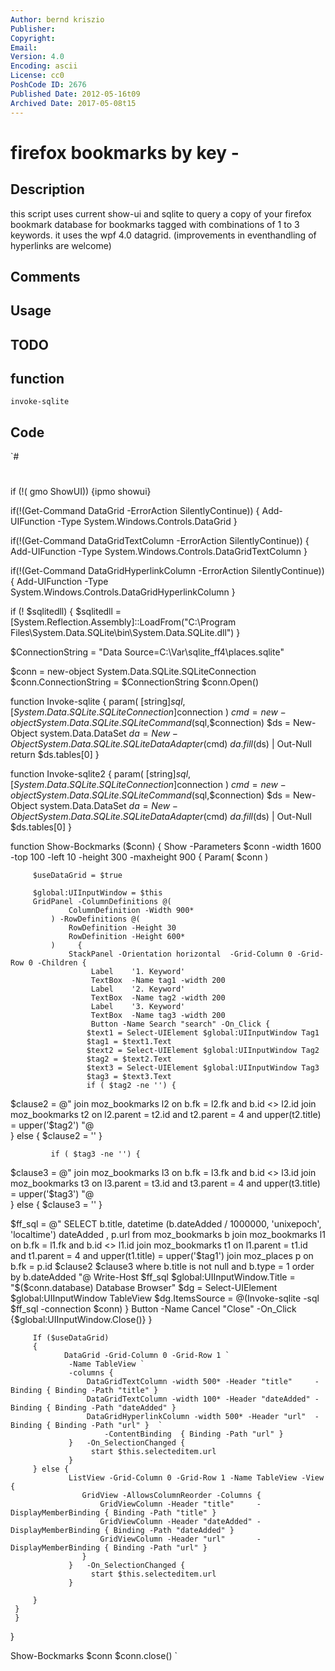 ```yaml
---
Author: bernd kriszio
Publisher: 
Copyright: 
Email: 
Version: 4.0
Encoding: ascii
License: cc0
PoshCode ID: 2676
Published Date: 2012-05-16t09
Archived Date: 2017-05-08t15
---
```


# firefox bookmarks by key - 

## Description

this script uses current show-ui and sqlite to query a copy of your firefox bookmark database for bookmarks tagged with combinations of 1 to 3 keywords. it uses the wpf 4.0 datagrid. (improvements in eventhandling of hyperlinks are welcome)

## Comments



## Usage



## TODO



## function

`invoke-sqlite`

## Code

`#
 #
 if (!( gmo ShowUI)) {ipmo showui}
 
 if(!(Get-Command DataGrid -ErrorAction SilentlyContinue)) {
     Add-UIFunction -Type System.Windows.Controls.DataGrid
 }
 
 if(!(Get-Command DataGridTextColumn -ErrorAction SilentlyContinue)) {
     Add-UIFunction -Type  System.Windows.Controls.DataGridTextColumn
 }
 
 if(!(Get-Command DataGridHyperlinkColumn -ErrorAction SilentlyContinue)) {
     Add-UIFunction -Type  System.Windows.Controls.DataGridHyperlinkColumn
 }
 
 
 if (! $sqlitedll)
 {
     $sqlitedll = [System.Reflection.Assembly]::LoadFrom("C:\Program Files\System.Data.SQLite\bin\System.Data.SQLite.dll") 
 }
 
 $ConnectionString = "Data Source=C:\Var\sqlite_ff4\places.sqlite"
 
 $conn = new-object System.Data.SQLite.SQLiteConnection 
 $conn.ConnectionString = $ConnectionString 
 $conn.Open() 
 
 
 function Invoke-sqlite
 {
     param( [string]$sql,
            [System.Data.SQLite.SQLiteConnection]$connection
            )
     $cmd = new-object System.Data.SQLite.SQLiteCommand($sql,$connection)
     $ds = New-Object system.Data.DataSet
     $da = New-Object System.Data.SQLite.SQLiteDataAdapter($cmd)
     $da.fill($ds) | Out-Null
     return $ds.tables[0]
 }
 
 function Invoke-sqlite2
 {
     param( [string]$sql,
            [System.Data.SQLite.SQLiteConnection]$connection
            )
     $cmd = new-object System.Data.SQLite.SQLiteCommand($sql,$connection)
     $ds = New-Object system.Data.DataSet
     $da = New-Object System.Data.SQLite.SQLiteDataAdapter($cmd)
     $da.fill($ds) | Out-Null
     $ds.tables[0]
 }
 
 
 
 function Show-Bockmarks ($conn) {
     Show  -Parameters $conn -width 1600 -top 100 -left 10 -height 300 -maxheight 900 {
         Param(
             $conn
         )
         
         $useDataGrid = $true
 
         $global:UIInputWindow = $this
         GridPanel -ColumnDefinitions @(
                 ColumnDefinition -Width 900*
             ) -RowDefinitions @(
                 RowDefinition -Height 30
                 RowDefinition -Height 600*
             )     {
                 StackPanel -Orientation horizontal  -Grid-Column 0 -Grid-Row 0 -Children {
                      Label    '1. Keyword'
                      TextBox  -Name tag1 -width 200
                      Label    '2. Keyword'
                      TextBox  -Name tag2 -width 200
                      Label    '3. Keyword'
                      TextBox  -Name tag3 -width 200
                      Button -Name Search "search" -On_Click {
                     $text1 = Select-UIElement $global:UIInputWindow Tag1
                     $tag1 = $text1.Text
                     $text2 = Select-UIElement $global:UIInputWindow Tag2
                     $tag2 = $text2.Text
                     $text3 = Select-UIElement $global:UIInputWindow Tag3
                     $tag3 = $text3.Text
                     if ( $tag2 -ne '') {
 $clause2 = @"            
     join moz_bookmarks l2 on b.fk = l2.fk and b.id <> l2.id
     join moz_bookmarks t2 on l2.parent = t2.id and  t2.parent = 4 and upper(t2.title) = upper('$tag2')
 "@                        
             } else { $clause2 = '' }        
 
             if ( $tag3 -ne '') {
 $clause3 = @"            
     join moz_bookmarks l3 on b.fk = l3.fk and b.id <> l3.id
     join moz_bookmarks t3 on l3.parent = t3.id and  t3.parent = 4 and upper(t3.title) = upper('$tag3')
 "@                        
             } else { $clause3 = '' }        
 
 $ff_sql = @"
 SELECT b.title, datetime (b.dateAdded / 1000000, 'unixepoch', 'localtime') dateAdded , p.url
     from moz_bookmarks b
     join moz_bookmarks l1 on b.fk = l1.fk and b.id <> l1.id
     join moz_bookmarks t1 on l1.parent = t1.id and  t1.parent = 4 and upper(t1.title) = upper('$tag1')
     join moz_places p  on b.fk = p.id $clause2 $clause3
 where b.title is not null and b.type = 1
 order by b.dateAdded
 "@
                     Write-Host $ff_sql
             $global:UIInputWindow.Title = "$($conn.database) Database Browser"
             $dg = Select-UIElement $global:UIInputWindow  TableView
             $dg.ItemsSource = @(Invoke-sqlite -sql $ff_sql -connection $conn)
              } 
              Button -Name Cancel "Close" -On_Click {$global:UIInputWindow.Close()} 
         }
 
         If ($useDataGrid)
         {
                DataGrid -Grid-Column 0 -Grid-Row 1 `
                 -Name TableView `
                 -columns {
                     DataGridTextColumn -width 500* -Header "title"     -Binding { Binding -Path "title" }
                     DataGridTextColumn -width 100* -Header "dateAdded" -Binding { Binding -Path "dateAdded" }
                     DataGridHyperlinkColumn -width 500* -Header "url"  -Binding { Binding -Path "url" }  `
                         -ContentBinding  { Binding -Path "url" }  
                 }   -On_SelectionChanged {
                      start $this.selecteditem.url
                 }  
         } else {
                 ListView -Grid-Column 0 -Grid-Row 1 -Name TableView -View {
                    GridView -AllowsColumnReorder -Columns {
                        GridViewColumn -Header "title"     -DisplayMemberBinding { Binding -Path "title" }
                        GridViewColumn -Header "dateAdded" -DisplayMemberBinding { Binding -Path "dateAdded" }
                        GridViewColumn -Header "url"       -DisplayMemberBinding { Binding -Path "url" } 
                    }
                 }   -On_SelectionChanged {
                      start $this.selecteditem.url
                 }
 
         }
     }
     }
 }
 
 Show-Bockmarks $conn
 $conn.close()
`

